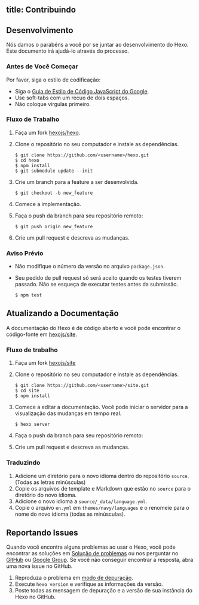 title: Contribuindo
---
## Desenvolvimento

Nós damos o parabéns a você por se juntar ao desenvolvimento do Hexo. Este documento irá ajudá-lo através do processo.

### Antes de Você Começar

Por favor, siga o estilo de codificação:

- Siga o [Guia de Estilo de Código JavaScript do Google](https://google.github.io/styleguide/jsguide.html).
- Use soft-tabs com um recuo de dois espaços.
- Não coloque vírgulas primeiro.

### Fluxo de Trabalho

1. Faça um fork [hexojs/hexo].
2. Clone o repositório no seu computador e instale as dependências.

    ```
    $ git clone https://github.com/<username>/hexo.git
    $ cd hexo
    $ npm install
    $ git submodule update --init
    ```

3. Crie um branch para a feature a ser desenvolvida.

    ```
    $ git checkout -b new_feature
    ```

4. Comece a implementação.
5. Faça o push da branch para seu repositório remoto:

    ```
    $ git push origin new_feature
    ```

6. Crie um pull request e descreva as mudanças.

### Aviso Prévio

- Não modifique o número da versão no arquivo `package.json`.
- Seu pedido de pull request só será aceito quando os testes tiverem passado. Não se esqueça de executar testes antes da submissão.

    ```
    $ npm test
    ```

## Atualizando a Documentação

A documentação do Hexo é de código aberto e você pode encontrar o código-fonte em [hexojs/site].

### Fluxo de trabalho

1. Faça um fork [hexojs/site]
2. Clone o repositório no seu computador e instale as dependências.

    ```
    $ git clone https://github.com/<username>/site.git
    $ cd site
    $ npm install
    ```

3. Comece a editar a documentação. Você pode iniciar o servidor para a visualização das mudanças em tempo real.

    ```
    $ hexo server
    ```

4. Faça o push da branch para seu repositório remoto:
5. Crie um pull request e descreva as mudanças.

### Traduzindo

1. Adicione um diretório para o novo idioma dentro do repositório `source`. (Todas as letras minúsculas)
2. Copie os arquivos de template e Markdown que estão no `source` para o diretório do novo idioma.
3. Adicione o novo idioma a `source/_data/language.yml`.
4. Copie o arquivo `en.yml` em `themes/navy/languages` e o renomeie para o nome do novo idioma (todas as minúsculas).

## Reportando Issues

Quando você encontra alguns problemas ao usar o Hexo, você pode encontrar as soluções em [Solução de problemas](troubleshooting.html) ou nos perguntar no [GitHub](https://github.com/hexojs/hexo/issues) ou [Google Group](https://groups.google.com/group/hexo). Se você não conseguir encontrar a resposta, abra uma nova issue no GitHub.

1. Reproduza o problema em [modo de depuração](commands.html#Debug_mode).
2. Execute `hexo version` e verifique as informações da versão.
3. Poste todas as mensagem de depuração e a versão de sua instância do Hexo no GitHub.

[hexojs/hexo]: https://github.com/hexojs/hexo
[hexojs/site]: https://github.com/hexojs/site
